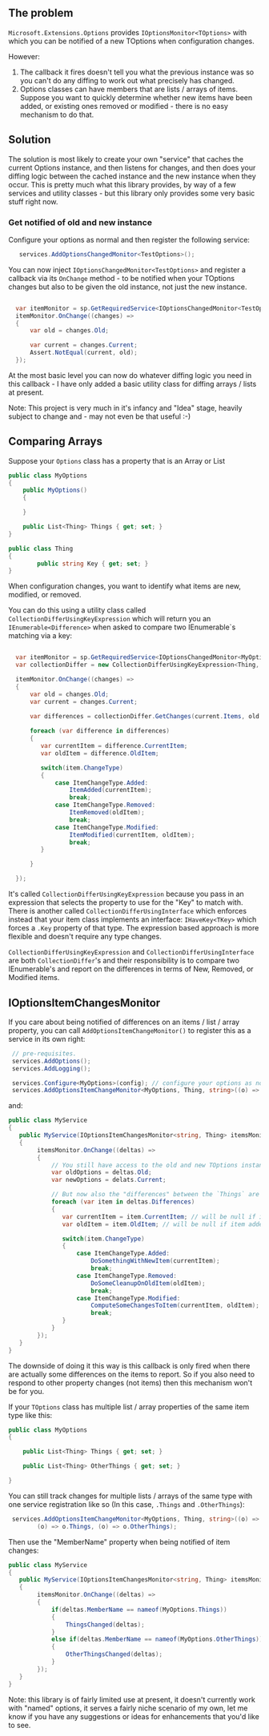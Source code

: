 ## The problem

`Microsoft.Extensions.Options` provides `IOptionsMonitor<TOptions>` with which you can be notified of a new TOptions when configuration changes.

However:

1. The callback it fires doesn't tell you what the previous instance was so you can't do any diffing to work out what precisely has changed.
2. Options classes can have members that are lists / arrays of items. Suppose you want to quickly determine whether new items have been added, or existing ones removed or modified - there is no easy mechanism to do that.


## Solution

The solution is most likely to create your own "service" that caches the current Options instance, and then listens for changes, and then does your diffing logic between the cached instance and the new instance when they occur.
This is pretty much what this library provides, by way of a few services and utility classes - but this library only provides some very basic stuff right now.

### Get notified of old and new instance

Configure your options as normal and then register the following service:

```csharp
   services.AddOptionsChangedMonitor<TestOptions>();

```

You can now inject `IOptionsChangedMonitor<TestOptions>` and register a callback via its `OnChange` method - to be notified when your TOptions changes but also to be given the old instance, not just the new instance.
```csharp

  var itemMonitor = sp.GetRequiredService<IOptionsChangedMonitor<TestOptions>>(); // inject this
  itemMonitor.OnChange((changes) =>
  {                
      var old = changes.Old;

      var current = changes.Current;
      Assert.NotEqual(current, old);
  });


```

At the most basic level you can now do whatever diffing logic you need in this callback - I have only added a basic utility class for diffing arrays / lists at present.

Note: This project is very much in it's infancy and "Idea" stage, heavily subject to change and - may not even be that useful :-)

## Comparing Arrays

Suppose your `Options` class has a property that is an Array or List

```csharp
public class MyOptions
{
    public MyOptions()
    {

    }

    public List<Thing> Things { get; set; }
}

public class Thing 
{
        public string Key { get; set; }
}

```

When configuration changes, you want to identify what items are new, modified, or removed.

You can do this using a utility class called `CollectionDifferUsingKeyExpression` which will return
you an `IEnumerable<Difference>` when asked to compare two IEnumerable`s matching via a key:

```csharp

  var itemMonitor = sp.GetRequiredService<IOptionsChangedMonitor<MyOptions>>(); // inject this
  var collectionDiffer = new CollectionDifferUsingKeyExpression<Thing, string>(a => a.Key);

  itemMonitor.OnChange((changes) =>
  {                
      var old = changes.Old;
      var current = changes.Current;

      var differences = collectionDiffer.GetChanges(current.Items, old.Items).ToArray();    
      
      foreach (var difference in differences)
      {
         var currentItem = difference.CurrentItem;
         var oldItem = difference.OldItem;

         switch(item.ChangeType)
         {
             case ItemChangeType.Added:
                 ItemAdded(currentItem);
                 break;
             case ItemChangeType.Removed:
                 ItemRemoved(oldItem);
                 break;
             case ItemChangeType.Modified:
                 ItemModified(currentItem, oldItem);
                 break;
         }

      }

  });


```

It's called `CollectionDifferUsingKeyExpression` because you pass in an expression that selects the property to use for the "Key" to match with.
There is another called `CollectionDifferUsingInterface` which enforces instead that your item class implements an interface: `IHaveKey<TKey>` which forces a `.Key` property of that type.
The expression based approach is more flexible and doesn't require any type changes.

 `CollectionDifferUsingKeyExpression` and `CollectionDifferUsingInterface` are both `CollectionDiffer`'s and their responsibility is to compare two IEnumerable's and report on the differences in terms of New, Removed, or Modified items.

## IOptionsItemChangesMonitor

If you care about being notified of differences on an items / list / array property, you can call `AddOptionsItemChangeMonitor()` to register this as a service in its own right:


```csharp
 // pre-requisites.
 services.AddOptions();
 services.AddLogging();

 services.Configure<MyOptions>(config); // configure your options as normal.
 services.AddOptionsItemChangeMonitor<MyOptions, Thing, string>((o) => o.Key, (o) => o.Things);

```

and:

```csharp
public class MyService
{
   public MyService(IOptionsItemChangesMonitor<string, Thing> itemsMonitor)
   {
        itemsMonitor.OnChange((deltas) =>
        {
            // You still have access to the old and new TOptions instance here:
            var oldOptions = deltas.Old;
            var newOptions = delats.Current;

            // But now also the "differences" between the `Things` are available
            foreach (var item in deltas.Differences)
            {
               var currentItem = item.CurrentItem; // will be null if item removed.
               var oldItem = item.OldItem; // will be null if item added.

               switch(item.ChangeType)
               {
                   case ItemChangeType.Added:
                       DoSomethingWithNewItem(currentItem);
                       break;
                   case ItemChangeType.Removed:
                       DoSomeCleanupOnOldItem(oldItem);
                       break;
                   case ItemChangeType.Modified:
                       ComputeSomeChangesToItem(currentItem, oldItem);
                       break;
               }
            }            
        });
   }
}
```

The downside of doing it this way is this callback is only fired when there are actually some differences on the items to report.
So if you also need to respond to other property changes (not items) then this mechanism won't be for you.

If your `TOptions` class has multiple list / array properties of the same item type like this:

```csharp
public class MyOptions
{

    public List<Thing> Things { get; set; }

    public List<Thing> OtherThings { get; set; } 

}

```

You can still track changes for multiple lists / arrays of the same type with one service registration like so (In this case, `.Things` and `.OtherThings`):

```csharp
 services.AddOptionsItemChangeMonitor<MyOptions, Thing, string>((o) => o.Key,
        (o) => o.Things, (o) => o.OtherThings);

```

Then use the "MemberName" property when being notified of item changes:

```csharp
public class MyService
{
   public MyService(IOptionsItemChangesMonitor<string, Thing> itemsMonitor)
   {
        itemsMonitor.OnChange((deltas) =>
        {
            if(deltas.MemberName == nameof(MyOptions.Things))
            {
                ThingsChanged(deltas);
            }
            else if(deltas.MemberName == nameof(MyOptions.OtherThings))
            {
                OtherThingsChanged(deltas);
            }           
        });
   }
}
```

Note: this library is of fairly limited use at present, it doesn't currently work with "named" options, it serves a fairly niche scenario of my own, let me know if you have any suggestions or ideas for enhancements that you'd like to see.

